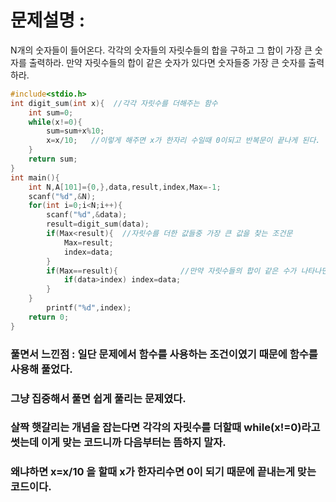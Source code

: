 # 문제설명 : 
N개의 숫자들이 들어온다. 각각의 숫자들의 자릿수들의 합을 구하고 그 합이 가장 큰 숫자를 출력하라.
만약 자릿수들의 합이 같은 숫자가 있다면 숫자들중 가장 큰 숫자를 출력하라.


```cpp
#include<stdio.h>
int digit_sum(int x){  //각각 자릿수를 더해주는 함수
	int sum=0;
	while(x!=0){
		sum=sum+x%10;  
		x=x/10;   //이렇게 해주면 x가 한자리 수일때 0이되고 반복문이 끝나게 된다.
	}
	return sum;
}
int main(){
	int N,A[101]={0,},data,result,index,Max=-1;
	scanf("%d",&N);
	for(int i=0;i<N;i++){
		scanf("%d",&data);
		result=digit_sum(data);
		if(Max<result){  //자릿수를 더한 값들중 가장 큰 값을 찾는 조건문
			Max=result;
		    index=data;
		} 
		if(Max==result){              //만약 자릿수들의 합이 같은 수가 나타나면 index변수에 더 큰 수를 집어넣는 
			if(data>index) index=data;
		}
	}
		printf("%d",index);
	return 0;
}
```

### 풀면서 느낀점 : 일단 문제에서 함수를 사용하는 조건이였기 때문에 함수를 사용해 풀었다.
### 그냥 집중해서 풀면 쉽게 풀리는 문제였다.
### 살짝 햇갈리는 개념을 잡는다면 각각의 자릿수를 더할때 while(x!=0)라고 썻는데 이게 맞는 코드니까 다음부터는 뜸하지 말자.
### 왜냐하면 x=x/10 을 할때 x가 한자리수면 0이 되기 때문에 끝내는게 맞는 코드이다.
